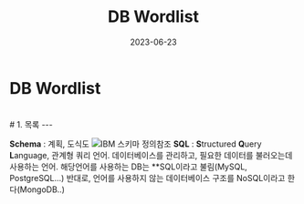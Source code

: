 ﻿---
layout: post
title: DB Wordlist
image: 
date: 2023-06-23
tags: 
categories:
---
# DB Wordlist


<br>
# 1. 목록
---


**Schema** : 계획, 도식도 ![IBM 스키마 정의](https://www.ibm.com/kr-ko/topics/database-schema)참조
**SQL** : **S**tructured **Q**uery **L**anguage, 관계형 쿼리 언어. 데이터베이스를 관리하고, 필요한 데이터를 불러오는데 사용하는 언어. 해당언어를 사용하는 DB는 **SQL이라고 불림(MySQL, PostgreSQL...) 반대로, 언어를 사용하지 않는 데이터베이스 구조를 NoSQL이라고 한다(MongoDB..)
